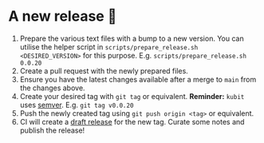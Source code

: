 # A new release :rocket:

1. Prepare the various text files with a bump to a new version.
You can utilise the helper script in `scripts/prepare_release.sh <DESIRED_VERSION>` for this purpose.
E.g. `scripts/prepare_release.sh 0.0.20`
1. Create a pull request with the newly prepared files.
1. Ensure you have the latest changes available after a merge to `main` from the changes above.
1. Create your desired tag with `git tag` or equivalent.
**Reminder:** `kubit` uses [semver](https://semver.org/). E.g. `git tag v0.0.20`
1. Push the newly created tag using `git push origin <tag>` or equivalent.
1. CI will create a [draft release](https://github.com/kubecfg/kubit/releases) for the new tag. Curate some notes and publish the release!
